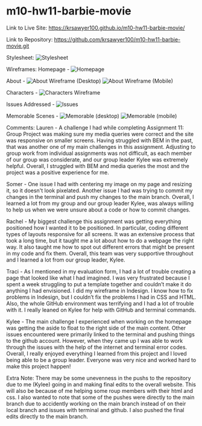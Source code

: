# m10-hw11-barbie-movie

Link to Live Site: https://krsawyer100.github.io/m10-hw11-barbie-movie/

Link to Repository: https://github.com/krsawyer100/m10-hw11-barbie-movie.git

Stylesheet: ![Stylesheet](https://github.com/krsawyer100/m10-hw11-barbie-movie/assets/143055650/408dc884-acd9-4797-88ad-d2909505592c)


Wireframes:
Homepage - ![Homepage](https://github.com/krsawyer100/m10-hw11-barbie-movie/assets/143055650/06249541-62c1-4c87-afc3-7a5353e6f2db)

About - ![About Wireframe (Desktop)](https://github.com/krsawyer100/m10-hw11-barbie-movie/assets/143055650/94c0b0e8-41c5-4e5f-b95c-8f23f3cb21b4)
![About Wireframe (Mobile)](https://github.com/krsawyer100/m10-hw11-barbie-movie/assets/143055650/47b92a99-05f7-4193-bad3-825dc7c32ed8)

Characters - ![Characters Wireframe](https://github.com/krsawyer100/m10-hw11-barbie-movie/assets/143055650/9f209e0a-6576-4370-8d21-46013708d9af)

Issues Addressed - ![Issues](https://github.com/krsawyer100/m10-hw11-barbie-movie/assets/143055650/6c3b0bf8-5985-4834-8357-6caa7649493f)

Memorable Scenes - ![Memorable (desktop)](https://github.com/krsawyer100/m10-hw11-barbie-movie/assets/143055650/e177ff40-9a56-4e9f-b3b7-93140385e475)
![Memorable (mobile)](https://github.com/krsawyer100/m10-hw11-barbie-movie/assets/143055650/4c2f232e-9b1f-42de-bca2-a76270091f09)

Comments:
Lauren - A challenge I had while completing Assignment 11: Group Project was making sure my media queries were correct and the site was responsive on smaller screens.  Having struggled with BEM in the past, that was another one of my main challenges in this assignment.   Adjusting to group work from individual assignments was not difficult, as each member of our group was considerate, and our group leader Kylee was extremely helpful.  Overall, I struggled with BEM and media queries the most and the project was a positive experience for me.

Somer - One issue I had with centering my image on my page and resizing it, so it doesn't look pixelated. Another issue I had was trying to commit my changes in the terminal and push my changes to the main branch. Overall, I learned a lot from my group and our group leader Kylee, was always willing to help us when we were unsure about a code or how to commit changes.

Rachel - My biggest challenge this assignment was getting everything positioned how I wanted it to be positioned. In particular, coding different types of layouts responsive for all screens. It was an extensive process that took a long time, but it taught me a lot about how to do a webpage the right way. It also taught me how to spot out different errors that might be present in my code and fix them. Overall, this team was very supportive throughout and I learned a lot from our group leader, Kylee.

Traci - As I mentioned in my evaluation form, I had a lot of trouble creating a page that looked like what I had imagined. I was very frustrated because I spent a week struggling to put a template together and couldn’t make it do anything I had envisioned. I did my wireframe in Indesign. I know how to fix problems in Indesign, but I couldn’t fix the problems I had in CSS and HTML. Also, the whole GitHub environment was terrifying and I had a lot of trouble with it. I really leaned on Kylee for help with GitHub and terminal commands.

Kylee - The main challenge I experienced when working on the homepage was getting the aside to float to the right side of the main content. Other issues encountered were primarily linked to the terminal and pushing things to the github account. However, when they came up I was able to work through the issues with the help of the internet and terminal error codes. Overall, I really enjoyed everything I learned from this project and I loved being able to be a group leader. Everyone was very nice and worked hard to make this project happen!

Extra Note:
There may be some unevenness in the pushs to the repository due to me (Kylee) going in and making final edits to the overall website. This will also be because of me helping some roup members with their html and css. I also wanted to note that some of the pushes were directly to the main branch due to accidently working on the main branch instead of on their local branch and issues with terminal and github. I also pushed the final edits directly to the main branch. 
